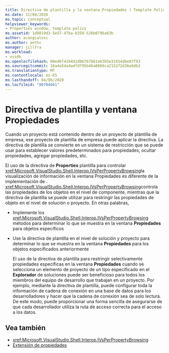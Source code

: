 ```yaml
---
title: Directiva de plantilla y la ventana Propiedades ( Template Policy) y Properties (Propiedades) Microsoft Docs
ms.date: 11/04/2016
ms.topic: conceptual
helpviewer_keywords:
- Properties window, template policy
ms.assetid: 1d8019d3-5e57-47ba-b358-526b0796a63b
author: acangialosi
ms.author: anthc
manager: jillfra
ms.workload:
- vssdk
ms.openlocfilehash: 08ed6f416441d06767661e63b5e32454dbe07f93
ms.sourcegitcommit: 16a4a5da4a4fd795b46a0869ca2152f2d36e6db2
ms.translationtype: MT
ms.contentlocale: es-ES
ms.lasthandoff: 04/06/2020
ms.locfileid: "80704661"
---
```

# <a name="template-policy-and-the-properties-window"></a>Directiva de plantilla y ventana Propiedades
Cuando un proyecto está contenido dentro de un proyecto de plantilla de empresa, ese proyecto de plantilla de empresa puede aplicar la directiva. La directiva de plantilla se convierte en un sistema de restricción que se puede usar para establecer valores predeterminados para propiedades, ocultar propiedades, agregar propiedades, etc.

 El uso de la directiva de **Properties** plantilla para controlar <xref:Microsoft.VisualStudio.Shell.Interop.IVsPerPropertyBrowsing>la visualización de información en la ventana Propiedades es diferente de la implementación de . <xref:Microsoft.VisualStudio.Shell.Interop.IVsPerPropertyBrowsing>controla las propiedades de los objetos en el nivel de componente, mientras que la directiva de plantilla se puede utilizar para restringir las propiedades de objeto en el nivel de solución o proyecto. En otras palabras,

- Implemente los <xref:Microsoft.VisualStudio.Shell.Interop.IVsPerPropertyBrowsing> métodos para determinar lo que se muestra en la ventana **Propiedades** para objetos específicos

- Use la directiva de plantilla en el nivel de solución y proyecto para determinar lo que se muestra en la ventana **Propiedades** para los objetos especificados anteriormente

  El uso de la directiva de plantilla para restringir selectivamente propiedades específicas en la ventana **Propiedades** cuando se selecciona un elemento de proyecto de un tipo especificado en el **Explorador** de soluciones puede ser beneficioso para todos los miembros del equipo de desarrollo que trabajan en un proyecto. Por ejemplo, mediante la directiva de plantilla, puede configurar toda la información de cadena de conexión en una base de datos para los desarrolladores y hacer que la cadena de conexión sea de solo lectura. De este modo, puede proporcionar una forma sencilla de asegurarse de que cada desarrollador utiliza la ruta de acceso correcta para el acceso a los datos.

## <a name="see-also"></a>Vea también
- <xref:Microsoft.VisualStudio.Shell.Interop.IVsPerPropertyBrowsing>
- [Extensión de propiedades](../../extensibility/internals/extending-properties.md)

